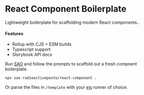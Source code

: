 # React Component Boilerplate

Lightweight boilerplate for scaffolding modern React components..

#### Features

- Rollup with CJS + ESM builds
- Typescript support
- Storybook API docs

Run [SAO](https://saojs.org/) and follow the prompts to scaffold out a fresh compnent boilerplate.

```sh
npx sao radioactivepesto/react-component .
```

Or parse the files in `/template` with your [ejs](https://ejs.co/) runner of choice.
